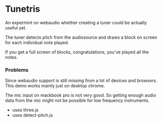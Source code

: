 # Tunetris

An expermint on webaudio whether creating a tuner could be actually useful yet.

The tuner detects pitch from the audiosource and draws a block on screen for each individual note played.

If you get a full screen of blocks, congratulations, you've played all the notes.

### Problems

Since webaudio support is still missing from a lot of devices and browsers. This demo works mainly just on desktop chrome.

The mic input on mackbook pro is not very good. So getting enough audio data from the mic might not be possible for low frequency instruments.

* uses three.js
* uses detect-pitch.js
